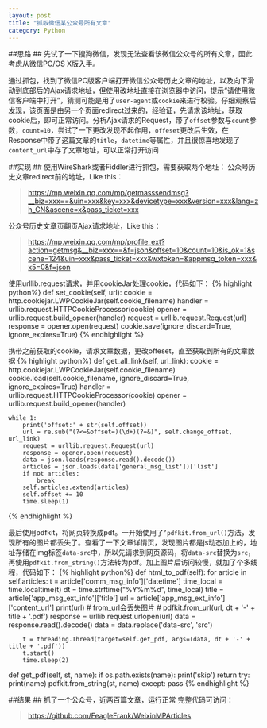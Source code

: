 ```yaml
---
layout: post
title: "抓取微信某公众号所有文章"
category: Python
---
```


##思路 ##
先试了一下搜狗微信，发现无法查看该微信公众号的所有文章，因此考虑从微信PC/OS X版入手。

通过抓包，找到了微信PC版客户端打开微信公众号历史文章的地址，以及向下滑动到底部后的Ajax请求地址，但使用改地址直接在浏览器中访问，提示“请使用微信客户端中打开”，猜测可能是用了```user-agent```或```cookie```来进行校验。仔细观察后发现，该页面是由另一个页面redirect过来的，经验证，先请求该地址，获取cookie后，即可正常访问。分析Ajax请求的Request，带了```offset```参数与```count```参数，```count=10```，尝试了一下更改发现不起作用，```offeset```更改后生效，在Response中带了这篇文章的```title```，```datetime```等属性，并且很惊喜地发现了```content_url```中存了文章地址，可以正常打开访问

##实现 ##
使用WireShark或者Fiddler进行抓包，需要获取两个地址：
公众号历史文章redirect前的地址，Like this：
>https://mp.weixin.qq.com/mp/getmasssendmsg?__biz=xxx==&uin=xxx&key=xxx&devicetype=xxx&version=xxx&lang=zh_CN&ascene=x&pass_ticket=xxx

公众号历史文章页翻页Ajax请求地址，Like this：
>https://mp.weixin.qq.com/mp/profile_ext?action=getmsg&__biz=xxx==&f=json&offset=10&count=10&is_ok=1&scene=124&uin=xxx&pass_ticket=xxx&wxtoken=&appmsg_token=xxx&x5=0&f=json

使用urllib.request请求，并用cookieJar处理cookie，代码如下：
{% highlight python%}
def set_cookie(self, url):
	cookie = http.cookiejar.LWPCookieJar(self.cookie_filename)
	handler = urllib.request.HTTPCookieProcessor(cookie)
	opener = urllib.request.build_opener(handler)
	request = urllib.request.Request(url)
	response = opener.open(request)
	cookie.save(ignore_discard=True, ignore_expires=True)
{% endhighlight %}

携带之前获取的cookie，请求文章数据，更改offeset，直至获取到所有的文章数据
{% highlight python%}
def get_all_link(self, url_link):
	cookie = http.cookiejar.LWPCookieJar(self.cookie_filename)
	cookie.load(self.cookie_filename, ignore_discard=True, ignore_expires=True)
	handler = urllib.request.HTTPCookieProcessor(cookie)
	opener = urllib.request.build_opener(handler)
		
	while 1:
		print('offset:' + str(self.offset))
		url = re.sub("(?<=&offset=)(\d+)(?=&)", self.change_offset, url_link)
		request = urllib.request.Request(url)
		response = opener.open(request)
		data = json.loads(response.read().decode())
		articles = json.loads(data['general_msg_list'])['list']
		if not articles:
			break
		self.articles.extend(articles)
		self.offset += 10
		time.sleep(1)
{% endhighlight %}

最后使用pdfkit，将网页转换成pdf。一开始使用了```’pdfkit.from_url()```方法，发现所有的图片都丢失了。查看了一下文章详情页，发现图片都是js动态加上的，地址存储在img标签```data-src```中，所以先请求到网页源码，将```data-src```替换为```src```，再使用```pdfkit.from_string()```方法转为pdf。加上图片后访问较慢，就加了个多线程，代码如下：
{% highlight python%}
def html_to_pdf(self):
    for article in self.articles:
        t = article['comm_msg_info']['datetime']
        time_local = time.localtime(t)
        dt = time.strftime("%Y%m%d", time_local)
        title = article['app_msg_ext_info']['title']
        url = article['app_msg_ext_info']['content_url']
        print(url)
        # from_url会丢失图片
        # pdfkit.from_url(url, dt + '-' + title + '.pdf')
        response = urllib.request.urlopen(url)
        data = response.read().decode()
        data = data.replace('data-src', 'src')

        t = threading.Thread(target=self.get_pdf, args=(data, dt + '-' + title + '.pdf'))
        t.start()
        time.sleep(2)

def get_pdf(self, st, name):
    if os.path.exists(name):
        print('skip')
        return
    try:
        print(name)
        pdfkit.from_string(st, name)
    except:
        pass
{% endhighlight %}


##结果 ##
抓了一个公众号，近两百篇文章，运行正常
完整代码可访问：
>https://github.com/FeagleFrank/WeixinMPArticles